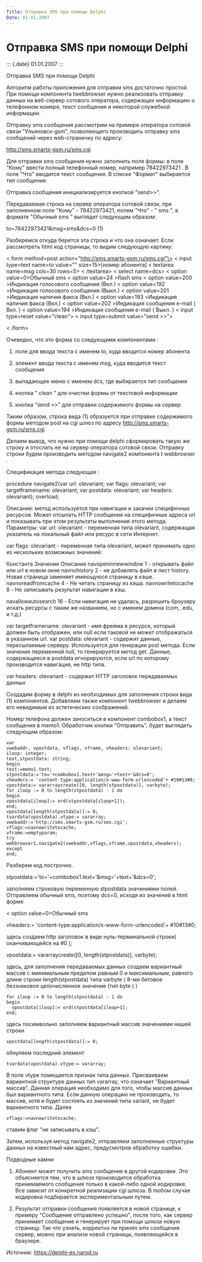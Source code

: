 ```yaml
---
Title: Отправка SMS при помощи Delphi
Date: 01.01.2007
---
```



Отправка SMS при помощи Delphi
==============================

::: {.date}
01.01.2007
:::

Отправка SMS при помощи Delphi

Алгоритм работы приложения для отправки sms достаточно простой. При
помощи компонента twebbrowser нужно реализовать отправку данных на
веб-сервер сотового оператора, содержащих информацию о телефонном
номере, текст сообщения и некоторой служебной информации.

Отправку sms сообщения рассмотрим на примере оператора сотовой связи
"Ульяновск-gsm", позволяющего производить отправку sms сообщений
через web-страничку по адресу:

http://sms.smarts-gsm.ru/sms.cgi

Для отправки sms сообщения нужно заполнить поля формы:
в поле "Кому" ввести полный телефонный номер, например 78422973421 .
В поле "Что" вводится текст сообщения.
В списке "Формат" выбирается тип сообщения.

Отправка сообщения инициализируется кнопкой "send\>\>".

Передаваемая строка на сервер оператора сотовой связи, при заполненном
поле "Кому" - 78422973421, полем "Что" - " sms ", в формате
"Обычный sms " выглядит следующим образом:

to=78422973421&msg=sms&dcs=0 (1)

Разберемся откуда берется эта строка и что она означает. Если
рассмотреть html код страницы, то видим следующую картину:

\< form method=post action="http://sms.smarts-gsm.ru/sms.cgi"\>
\< input type=text name=to value="" size=15\>[номер абонента]
\< textarea name=msg cols=30 rows=5\> \< /textarea\>
\< select name=dcs\>
\< option value=0\>Обычный sms
\< option value=24 \>flash sms
\< option value=200 \>Индикация голосового сообщения (Вкл.)
\< option value=192 \>Индикация голосового сообщения (Выкл.)
\< option value=201 \>Иидикация наличия факса (Вкл.)
\< option value=193 \>Иидикация наличия факса (Вкл.)
\< option value=202 \>Индикация сообщения e-mail ( Вкл. )
\< option value=194 \>Индикация сообщения e-mail ( Выкл. )
\< input type=reset value="clean"\>
\< input type=submit value="send \>\>"\>

\< /form\>



Очевидно, что это форма со следующими компонентами :

1) поле для ввода текста с именем to, куда вводится номер абонента
2) элемент ввода текста с именем msg, куда вводится текст сообщения
3) выпадающее меню с именем dcs, где выбирается тип сообщения
4) кнопка " clean " для очистки формы от текстовой информации

5) кнопка "send \>\>" для отправки содержимого формы на сервер

Таким образом, строка вида (1) образуется при отправке содержимого формы
методом post на cgi шлюз по адресу http://sms.smarts-gsm.ru/sms.cgi

Делаем вывод, что нужно при помощи delphi сформировать такую же строку и
отослать ее на сервер оператора сотовой связи. Отправку строки будем
производить методом navigate2 компонента t webbrowser .

Спецификация метода следующая :

procedure navigate2(var url: olevariant; var flags: olevariant; var
targetframename: olevariant; var postdata: olevariant; var headers:
olevariant); overload;

Описание: метод используется при навигации и закачки специфичных
ресурсов. Может отсылать НТТР сообщения на специфичные адреса url и
показывать при этом результаты выполнения этого метода.
Параметры:
var url: olevariant - переменная типа olevariant, содержащая указатель
на локальный файл или ресурс в сети Интернет.

var flags: olevariant - переменная типа olevariant, может принимать одно
из нескольких возможных значений:

Константа Значение Описание
navopeninnewwindow 1 - открывать файл или url в новом окне
navnohistory 2 - не добавлять файл в лист history. Новая страница
заменяет имеющуюся страницу в кэше.
navnoreadfromcache 4 - Не читать страницу из кэша.
navnowritetocache 8 - Не записывать результат навигации в кэш.

navallowautosearch 16 - Если навигация не удалась, разрешить броузеру
искать ресурсы с таким же названием, но с именем домена (com, .edu, и
т.д.)

var targetframename: olevariant - имя фрейма в ресурсе, который должен
быть отображен, или null если таковой не может отображаться в указанном
url.
var postdata: olevariant - содержит данные, пересылаемые серверу.
Используется для генерации post метода. Если значение переменной null,
то генерируется метод get. Данные, содержащиеся в postdata
игнорируются, если url по которому производится навигация, не http
типа.

var headers: olevariant - содержит НТТР заголовок передаваемых данных

Создадим форму в delphi из необходимых для заполнения строки вида (1)
компонентов. Добавляем также компонент twebbrowser и делаем его
невидимым из эстетических соображений.

Номер телефона должен заноситься в компонент combobox1, а текст
сообщения в memo1. Обработчик кнопки "Отправить", будет выглядеть
следующим образом:

    var
    vwebaddr, vpostdata, vflags, vframe, vheaders: olevariant;
    iloop: integer;
    text,stpostdata: string;
    begin
    text:=memo1.text;
    stpostdata:='to='+combobox1.text+'&msg='+text+'&dcs=0';
    vheaders:= 'content-type:application/x-www-form-urlencoded'+ #10#13#0;
    vpostdata:= vararraycreate([0, length(stpostdata)], varbyte);
    for iloop := 0 to length(stpostdata) - 1 do
    begin
    vpostdata[iloop]:= ord(stpostdata[iloop+1]); 
    end;
    vpostdata[length(stpostdata)]:= 0;
    tvardata(vpostdata).vtype:= vararray;
    vwebaddr:='http://sms.smarts-gsm.ru/sms.cgi';
    vflags:=navnowritetocache;
    vframe:=emptyparam;
    try
    webbrowser1.navigate2(vwebaddr,vflags,vframe,vpostdata,vheaders);
    except
    end; 

 

Разберем код построчно.

stpostdata:=\'to=\'+combobox1.text+\'&msg=\'+text+\'&dcs=0\';

заполняем строковую переменную stpostdata значениями полей. Отправляем
обычный sms, поэтому dcs=0, исходя из значений в html форме

\< option value=0\>Обычный sms

vheaders:= \'content-type:application/x-www-form-urlencoded\'+
#10#13#0;

здесь создаем http заголовок в виде нуль-терминальной строки(
оканчивающейся на #0 );

vpostdata:= vararraycreate([0, length(stpostdata)], varbyte);

здесь, для заполнения передаваемых данных создаем вариантный массив с
минимальным пределом равным 0 и максимальным, равного длине строки
length(stpostdata) типа varbyte ( 8-ми битовое беззнаковое целочисленное
значение (тип byte ) )

    for iloop := 0 to length(stpostdata) - 1 do
    begin
      vpostdata[iloop]:= ord(stpostdata[iloop+1];
    end;

здесь посимвольно заполняем вариантный массив значениями нашей строки

    vpostdata[length(stpostdata)]:= 0;

обнуляем последний элемент

    tvardata(vpostdata).vtype:= vararray;

В поле vtype помещается признак типа данных. Присваиваем вариантной
структуре данных тип vararray, что означает "Вариантный массив".
Данная операция необходимо для того, чтобы массив данных был вариантного
типа. Если данную операцию не производить, то массив, хотя и будет
состоять из значений типа variant, не будет вариантного типа. Далее

    vflags:=navnowritetocache;

ставим флаг "не записывать в кэш".

Затем, используя метод navigate2, отправляем заполненные структуры
данных на известный нам адрес, предусмотрев обработку ошибки.

Подводные камни

1) Абонент может получить sms сообщение в другой кодировке. Это
объясняется тем, что в шлюзе производится обработка принимаемого
сообщения только в какой-либо одной кодировке. Все зависит от конкретной
реализации cgi шлюза. В любом случае кодировка подбирается
экспериментальным путем.

2) Результат отправки сообщения появляется в новой странице, к примеру
"Сообщение отправлено успешно", после того, как сервер принимает
сообщение и генерирует при помощи шлюза новую страницу. Так что узнать,
корректно ли принял sms сообщение сервер, можно при анализе новой
страницы, появляющейся в браузере.

Источник: <https://delphi-ex.narod.ru>
